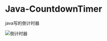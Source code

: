 # Java-CountdownTimer
java写的倒计时器

![倒计时器](https://github.com/amazing-fish/Java-CountdownTimer/assets/71763696/9f55bfb5-7d96-4180-8f07-d1e82a3c963a)
